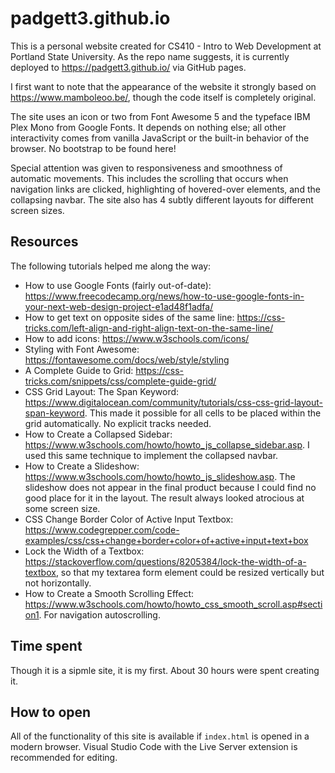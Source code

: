 # padgett3.github.io
This is a personal website created for CS410 - Intro to Web Development at Portland State University. As the repo name suggests, it is currently deployed to https://padgett3.github.io/ via GitHub pages. 

I first want to note that the appearance of the website it strongly based on https://www.mamboleoo.be/, though the code itself is completely original. 

The site uses an icon or two from Font Awesome 5 and the typeface IBM Plex Mono from Google Fonts. It depends on nothing else; all other interactivity comes from vanilla JavaScript or the built-in behavior of the browser. No bootstrap to be found here!

Special attention was given to responsiveness and smoothness of automatic movements. This includes the scrolling that occurs when navigation links are clicked, highlighting of hovered-over elements, and the collapsing navbar. The site also has 4 subtly different layouts for different screen sizes.

## Resources

The following tutorials helped me along the way:
 - How to use Google Fonts (fairly out-of-date): https://www.freecodecamp.org/news/how-to-use-google-fonts-in-your-next-web-design-project-e1ad48f1adfa/
 - How to get text on opposite sides of the same line: https://css-tricks.com/left-align-and-right-align-text-on-the-same-line/
 - How to add icons: https://www.w3schools.com/icons/
 - Styling with Font Awesome: https://fontawesome.com/docs/web/style/styling
 - A Complete Guide to Grid: https://css-tricks.com/snippets/css/complete-guide-grid/
 - CSS Grid Layout: The Span Keyword: https://www.digitalocean.com/community/tutorials/css-css-grid-layout-span-keyword. This made it possible for all cells to be placed within the grid automatically. No explicit tracks needed.
 - How to Create a Collapsed Sidebar: https://www.w3schools.com/howto/howto_js_collapse_sidebar.asp. I used this same technique to implement the collapsed navbar.
 - How to Create a Slideshow: https://www.w3schools.com/howto/howto_js_slideshow.asp. The slideshow does not appear in the final product because I could find no good place for it in the layout. The result always looked atrocious at some screen size.
 - CSS Change Border Color of Active Input Textbox: https://www.codegrepper.com/code-examples/css/css+change+border+color+of+active+input+text+box
 - Lock the Width of a Textbox: https://stackoverflow.com/questions/8205384/lock-the-width-of-a-textbox, so that my textarea form element could be resized vertically but not horizontally.
 - How to Create a Smooth Scrolling Effect: https://www.w3schools.com/howto/howto_css_smooth_scroll.asp#section1. For navigation autoscrolling.

## Time spent

Though it is a sipmle site, it is my first. About 30 hours were spent creating it.

## How to open

All of the functionality of this site is available if `index.html` is opened in a modern browser. Visual Studio Code with the Live Server extension is recommended for editing.
